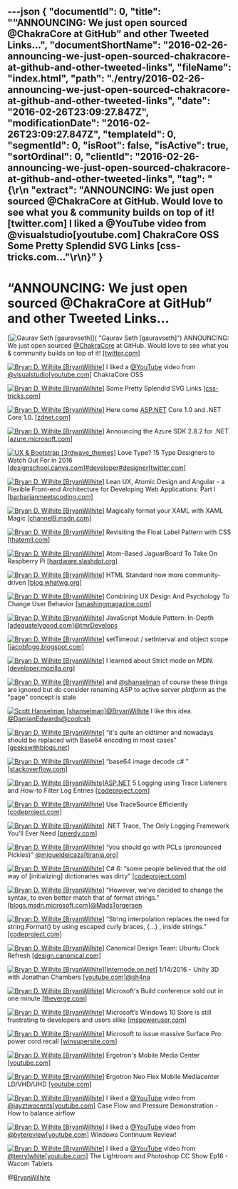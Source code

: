 ---json
{
  "documentId": 0,
  "title": "“ANNOUNCING: We just open sourced @ChakraCore at GitHub” and other Tweeted Links…",
  "documentShortName": "2016-02-26-announcing-we-just-open-sourced-chakracore-at-github-and-other-tweeted-links",
  "fileName": "index.html",
  "path": "./entry/2016-02-26-announcing-we-just-open-sourced-chakracore-at-github-and-other-tweeted-links",
  "date": "2016-02-26T23:09:27.847Z",
  "modificationDate": "2016-02-26T23:09:27.847Z",
  "templateId": 0,
  "segmentId": 0,
  "isRoot": false,
  "isActive": true,
  "sortOrdinal": 0,
  "clientId": "2016-02-26-announcing-we-just-open-sourced-chakracore-at-github-and-other-tweeted-links",
  "tag": "{\r\n  \"extract\": \"ANNOUNCING: We just open sourced @ChakraCore at GitHub. Would love to see what you & community builds on top of it! [twitter.com]  I liked a @YouTube video from @visualstudio[youtube.com]  ChakraCore OSS Some Pretty Splendid SVG Links [css-tricks.com...\"\r\n}"
}
---

# “ANNOUNCING: We just open sourced @ChakraCore at GitHub” and other Tweeted Links…

[<img alt="Gaurav Seth [gauravseth]" src="https://songhay.blob.core.windows.net/shared-social-twitter/gauravseth.jpg">]( "Gaurav Seth [gauravseth]") ANNOUNCING: We just open sourced [@ChakraCore](http://twitter.com/ChakraCore) at GitHub. Would love to see what you & community builds on top of it! [[twitter.com]](https://twitter.com/gauravseth/status/687326658458554372/photo/1)

[<img alt="Bryan D. Wilhite [BryanWilhite]" src="https://songhay.blob.core.windows.net/shared-social-twitter/BryanWilhite.jpeg">](http://t.co/UNdqV0Z1zz "Bryan D. Wilhite [BryanWilhite]") I liked a [@YouTube](http://twitter.com/YouTube) video from [@visualstudio](http://twitter.com/visualstudio)[[youtube.com]](https://www.youtube.com/watch?v=1bfDB3YPHFI&feature=youtu.be&a) ChakraCore OSS

[<img alt="Bryan D. Wilhite [BryanWilhite]" src="https://songhay.blob.core.windows.net/shared-social-twitter/BryanWilhite.jpeg">](http://t.co/UNdqV0Z1zz "Bryan D. Wilhite [BryanWilhite]") Some Pretty Splendid SVG Links [[css-tricks.com]](https://css-tricks.com/svg-funsville-links/)

[<img alt="Bryan D. Wilhite [BryanWilhite]" src="https://songhay.blob.core.windows.net/shared-social-twitter/BryanWilhite.jpeg">](http://t.co/UNdqV0Z1zz "Bryan D. Wilhite [BryanWilhite]") Here come [ASP.NET](http://www.asp.net/) Core 1.0 and .NET Core 1.0. [[zdnet.com]](http://www.zdnet.com/article/microsoft-rebrands-asp-net-5-net-core-5/#ftag=RSSbaffb68)

[<img alt="Bryan D. Wilhite [BryanWilhite]" src="https://songhay.blob.core.windows.net/shared-social-twitter/BryanWilhite.jpeg">](http://t.co/UNdqV0Z1zz "Bryan D. Wilhite [BryanWilhite]") Announcing the Azure SDK 2.8.2 for .NET [[azure.microsoft.com]](https://azure.microsoft.com/en-us/blog/announcing-azure-sdk-2-8-2-for-net/)

[<img alt="UX & Bootstrap [3rdwave_themes]" src="https://songhay.blob.core.windows.net/shared-social-twitter/3rdwave_themes.png">](https://t.co/YxkOQb6W1f "UX & Bootstrap [3rdwave_themes]") Love Type? 15 Type Designers to Watch Out For in 2016 [[designschool.canva.com]](https://designschool.canva.com/blog/typography-designers/?utm_content=buffer26b6d&utm_medium=social&utm_source=twitter.com&utm_campaign=buffer)[#developer](http://search.twitter.com/search?q=%23developer)[#designer](http://search.twitter.com/search?q=%23designer)[[twitter.com]](https://twitter.com/3rdwave_themes/status/691737892562018304/photo/1)

[<img alt="Bryan D. Wilhite [BryanWilhite]" src="https://songhay.blob.core.windows.net/shared-social-twitter/BryanWilhite.jpeg">](http://t.co/UNdqV0Z1zz "Bryan D. Wilhite [BryanWilhite]") Lean UX, Atomic Design and Angular - a Flexible Front-end Architecture for Developing Web Applications: Part I [[barbarianmeetscoding.com]](http://www.barbarianmeetscoding.com/blog/2016/01/19/lean-ux-atomic-design-angular-a-flexible-front-end-architecture-for-developing-web-apps-part-i/)

[<img alt="Bryan D. Wilhite [BryanWilhite]" src="https://songhay.blob.core.windows.net/shared-social-twitter/BryanWilhite.jpeg">](http://t.co/UNdqV0Z1zz "Bryan D. Wilhite [BryanWilhite]") Magically format your XAML with XAML Magic [[channel9.msdn.com]](https://channel9.msdn.com/coding4fun/blog/Magically-format-your-XAML-with-XAML-Magic)

[<img alt="Bryan D. Wilhite [BryanWilhite]" src="https://songhay.blob.core.windows.net/shared-social-twitter/BryanWilhite.jpeg">](http://t.co/UNdqV0Z1zz "Bryan D. Wilhite [BryanWilhite]") Revisiting the Float Label Pattern with CSS [[thatemil.com]](http://thatemil.com/blog/2016/01/23/floating-label-no-js-pure-css/)

[<img alt="Bryan D. Wilhite [BryanWilhite]" src="https://songhay.blob.core.windows.net/shared-social-twitter/BryanWilhite.jpeg">](http://t.co/UNdqV0Z1zz "Bryan D. Wilhite [BryanWilhite]") Atom-Based JaguarBoard To Take On Raspberry Pi [[hardware.slashdot.org]](http://hardware.slashdot.org/story/16/01/24/1729241/atom-based-jaguarboard-to-take-on-raspberry-pi?utm_source=feedly1.0mainlinkanon&utm_medium=feed)

[<img alt="Bryan D. Wilhite [BryanWilhite]" src="https://songhay.blob.core.windows.net/shared-social-twitter/BryanWilhite.jpeg">](http://t.co/UNdqV0Z1zz "Bryan D. Wilhite [BryanWilhite]") HTML Standard now more community-driven [[blog.whatwg.org]](https://blog.whatwg.org/html-standard-now-more-community-driven)

[<img alt="Bryan D. Wilhite [BryanWilhite]" src="https://songhay.blob.core.windows.net/shared-social-twitter/BryanWilhite.jpeg">](http://t.co/UNdqV0Z1zz "Bryan D. Wilhite [BryanWilhite]") Combining UX Design And Psychology To Change User Behavior [[smashingmagazine.com]](https://www.smashingmagazine.com/2016/01/combining-ux-design-and-psychology-to-change-user-behavior/)

[<img alt="Bryan D. Wilhite [BryanWilhite]" src="https://songhay.blob.core.windows.net/shared-social-twitter/BryanWilhite.jpeg">](http://t.co/UNdqV0Z1zz "Bryan D. Wilhite [BryanWilhite]") JavaScript Module Pattern: In-Depth [[adequatelygood.com]](http://www.adequatelygood.com/JavaScript-Module-Pattern-In-Depth.html)[@tmrDevelops](http://twitter.com/tmrDevelops)

[<img alt="Bryan D. Wilhite [BryanWilhite]" src="https://songhay.blob.core.windows.net/shared-social-twitter/BryanWilhite.jpeg">](http://t.co/UNdqV0Z1zz "Bryan D. Wilhite [BryanWilhite]") setTimeout / setInterval and object scope [[jacobfogg.blogspot.com]](http://jacobfogg.blogspot.com/2008/01/settimeout-setinterval-and-object-scope.html)

[<img alt="Bryan D. Wilhite [BryanWilhite]" src="https://songhay.blob.core.windows.net/shared-social-twitter/BryanWilhite.jpeg">](http://t.co/UNdqV0Z1zz "Bryan D. Wilhite [BryanWilhite]") I learned about Strict mode on MDN. [[developer.mozilla.org]](https://developer.mozilla.org/en-US/docs/Web/JavaScript/Reference/Strict_mode?utm_campaign=share&utm_medium=doc+share+link&utm_source=twitter.com)

[<img alt="Bryan D. Wilhite [BryanWilhite]" src="https://songhay.blob.core.windows.net/shared-social-twitter/BryanWilhite.jpeg">](http://t.co/UNdqV0Z1zz "Bryan D. Wilhite [BryanWilhite]") and [@shanselman](http://twitter.com/shanselman) of course these things are ignored but do consider renaming ASP to active server *platform* as the "page" concept is stale

[<img alt="Scott Hanselman [shanselman]" src="https://songhay.blob.core.windows.net/shared-social-twitter/shanselman.jpeg">](https://t.co/KWE5X1BBOh "Scott Hanselman [shanselman]")[@BryanWilhite](http://twitter.com/BryanWilhite) I like this idea. [@DamianEdwards](http://twitter.com/DamianEdwards)[@coolcsh](http://twitter.com/coolcsh)

[<img alt="Bryan D. Wilhite [BryanWilhite]" src="https://songhay.blob.core.windows.net/shared-social-twitter/BryanWilhite.jpeg">](http://t.co/UNdqV0Z1zz "Bryan D. Wilhite [BryanWilhite]") “it's quite an oldtimer and nowadays should be replaced with Base64 encoding in most cases” [[geekswithblogs.net]](http://geekswithblogs.net/kobush/archive/2005/12/18/63486.aspx)

[<img alt="Bryan D. Wilhite [BryanWilhite]" src="https://songhay.blob.core.windows.net/shared-social-twitter/BryanWilhite.jpeg">](http://t.co/UNdqV0Z1zz "Bryan D. Wilhite [BryanWilhite]") “base64 image decode c# ” [[stackoverflow.com]](http://stackoverflow.com/questions/5083336/decoding-base64-image)

[<img alt="Bryan D. Wilhite [BryanWilhite]" src="https://songhay.blob.core.windows.net/shared-social-twitter/BryanWilhite.jpeg">](http://t.co/UNdqV0Z1zz "Bryan D. Wilhite [BryanWilhite]")[ASP.NET](http://www.asp.net/) 5 Logging using Trace Listeners and How-to Filter Log Entries [[codeproject.com]](http://www.codeproject.com/Articles/1073028/ASP-NET-Logging-using-Trace-Listeners-and-How-to-F)

[<img alt="Bryan D. Wilhite [BryanWilhite]" src="https://songhay.blob.core.windows.net/shared-social-twitter/BryanWilhite.jpeg">](http://t.co/UNdqV0Z1zz "Bryan D. Wilhite [BryanWilhite]") Use TraceSource Efficiently [[codeproject.com]](http://www.codeproject.com/Tips/1071853/Use-TraceSource-Efficiently)

[<img alt="Bryan D. Wilhite [BryanWilhite]" src="https://songhay.blob.core.windows.net/shared-social-twitter/BryanWilhite.jpeg">](http://t.co/UNdqV0Z1zz "Bryan D. Wilhite [BryanWilhite]") .NET Trace, The Only Logging Framework You’ll Ever Need [[pnerdy.com]](http://pnerdy.com/2012/09/06/net-trace-the-only-logging-framework-youll-ever-need/)

[<img alt="Bryan D. Wilhite [BryanWilhite]" src="https://songhay.blob.core.windows.net/shared-social-twitter/BryanWilhite.jpeg">](http://t.co/UNdqV0Z1zz "Bryan D. Wilhite [BryanWilhite]") “you should go with PCLs (pronounced Pickles)” [@migueldeicaza](http://twitter.com/migueldeicaza)[[tirania.org]](http://tirania.org/blog/archive/2016/Jan-22.html)

[<img alt="Bryan D. Wilhite [BryanWilhite]" src="https://songhay.blob.core.windows.net/shared-social-twitter/BryanWilhite.jpeg">](http://t.co/UNdqV0Z1zz "Bryan D. Wilhite [BryanWilhite]") C# 6: “some people believed that the old way of [initializing] dictionaries was dirty” [[codeproject.com]](http://www.codeproject.com/Articles/808732/Briefly-exploring-Csharp-new-features)

[<img alt="Bryan D. Wilhite [BryanWilhite]" src="https://songhay.blob.core.windows.net/shared-social-twitter/BryanWilhite.jpeg">](http://t.co/UNdqV0Z1zz "Bryan D. Wilhite [BryanWilhite]") “However, we’ve decided to change the syntax, to even better match that of format strings.” [[blogs.msdn.microsoft.com]](https://blogs.msdn.microsoft.com/csharpfaq/2014/11/20/new-features-in-c-6/)[@MadsTorgersen](http://twitter.com/MadsTorgersen)

[<img alt="Bryan D. Wilhite [BryanWilhite]" src="https://songhay.blob.core.windows.net/shared-social-twitter/BryanWilhite.jpeg">](http://t.co/UNdqV0Z1zz "Bryan D. Wilhite [BryanWilhite]") “String interpolation replaces the need for string.Format() by using escaped curly braces, \{...} , inside strings.” [[codeproject.com]](http://www.codeproject.com/Tips/985778/String-Interpolation-A-New-Feature-of-Csharp)

[<img alt="Bryan D. Wilhite [BryanWilhite]" src="https://songhay.blob.core.windows.net/shared-social-twitter/BryanWilhite.jpeg">](http://t.co/UNdqV0Z1zz "Bryan D. Wilhite [BryanWilhite]") Canonical Design Team: Ubuntu Clock Refresh [[design.canonical.com]](http://design.canonical.com/2016/01/ubuntu-clock-refresh/)

[<img alt="Bryan D. Wilhite [BryanWilhite]" src="https://songhay.blob.core.windows.net/shared-social-twitter/BryanWilhite.jpeg">](http://t.co/UNdqV0Z1zz "Bryan D. Wilhite [BryanWilhite]")[[internode.on.net]](http://www.internode.on.net/) 1/14/2016 - Unity 3D with Jonathan Chambers [[youtube.com]](https://www.youtube.com/watch?v=B0yWmVL8hF0&feature=youtu.be)[@sh4na](http://twitter.com/sh4na)

[<img alt="Bryan D. Wilhite [BryanWilhite]" src="https://songhay.blob.core.windows.net/shared-social-twitter/BryanWilhite.jpeg">](http://t.co/UNdqV0Z1zz "Bryan D. Wilhite [BryanWilhite]") Microsoft's Build conference sold out in one minute [[theverge.com]](http://www.theverge.com/2016/1/19/10791982/microsoft-build-2016-sold-out-one-minute)

[<img alt="Bryan D. Wilhite [BryanWilhite]" src="https://songhay.blob.core.windows.net/shared-social-twitter/BryanWilhite.jpeg">](http://t.co/UNdqV0Z1zz "Bryan D. Wilhite [BryanWilhite]") Microsoft’s Windows 10 Store is still frustrating to developers and users alike [[mspoweruser.com]](http://mspoweruser.com/microsofts-windows-10-store-still-frustrating-developers-users-alike/)

[<img alt="Bryan D. Wilhite [BryanWilhite]" src="https://songhay.blob.core.windows.net/shared-social-twitter/BryanWilhite.jpeg">](http://t.co/UNdqV0Z1zz "Bryan D. Wilhite [BryanWilhite]") Microsoft to issue massive Surface Pro power cord recall [[winsupersite.com]](http://winsupersite.com/hardware/microsoft-issue-massive-surface-pro-power-cord-recall)

[<img alt="Bryan D. Wilhite [BryanWilhite]" src="https://songhay.blob.core.windows.net/shared-social-twitter/BryanWilhite.jpeg">](http://t.co/UNdqV0Z1zz "Bryan D. Wilhite [BryanWilhite]") Ergotron's Mobile Media Center [[youtube.com]](https://www.youtube.com/watch?v=LX7zEPyzFyg)

[<img alt="Bryan D. Wilhite [BryanWilhite]" src="https://songhay.blob.core.windows.net/shared-social-twitter/BryanWilhite.jpeg">](http://t.co/UNdqV0Z1zz "Bryan D. Wilhite [BryanWilhite]") Ergotron Neo Flex Mobile Mediacenter LD/VHD/UHD [[youtube.com]](https://www.youtube.com/watch?v=xOPTPLElENk)

[<img alt="Bryan D. Wilhite [BryanWilhite]" src="https://songhay.blob.core.windows.net/shared-social-twitter/BryanWilhite.jpeg">](http://t.co/UNdqV0Z1zz "Bryan D. Wilhite [BryanWilhite]") I liked a [@YouTube](http://twitter.com/YouTube) video from [@jayztwocents](http://twitter.com/jayztwocents)[[youtube.com]](https://www.youtube.com/watch?v=a12aDCxrcts&feature=youtu.be&a) Case Flow and Pressure Demonstration - How to balance airflow

[<img alt="Bryan D. Wilhite [BryanWilhite]" src="https://songhay.blob.core.windows.net/shared-social-twitter/BryanWilhite.jpeg">](http://t.co/UNdqV0Z1zz "Bryan D. Wilhite [BryanWilhite]") I liked a [@YouTube](http://twitter.com/YouTube) video from [@bytereview](http://twitter.com/bytereview)[[youtube.com]](https://www.youtube.com/watch?v=WbmPB8UYUPI&feature=youtu.be&a) Windows Continuum Review!

[<img alt="Bryan D. Wilhite [BryanWilhite]" src="https://songhay.blob.core.windows.net/shared-social-twitter/BryanWilhite.jpeg">](http://t.co/UNdqV0Z1zz "Bryan D. Wilhite [BryanWilhite]") I liked a [@YouTube](http://twitter.com/YouTube) video from [@terrylwhite](http://twitter.com/terrylwhite)[[youtube.com]](https://www.youtube.com/watch?v=mbd-OJCNOeQ&feature=youtu.be&a) The Lightroom and Photoshop CC Show Ep16 - Wacom Tablets

@[BryanWilhite](https://twitter.com/BryanWilhite)
